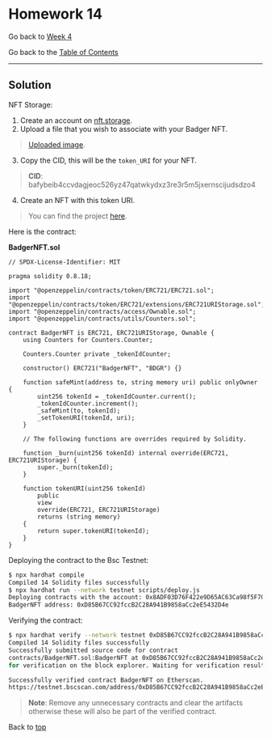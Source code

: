 # Homework 14

Go back to [Week 4](/Week%204/week-4-homeworks-solutions.md)

Go back to the [Table of Contents](/README.md)

---

## Solution

NFT Storage:
1. Create an account on [nft.storage](https://nft.storage/).
2. Upload a file that you wish to associate with your Badger NFT.
>[Uploaded image](https://bafybeib4ccvdagjeoc526yz47qatwkydxz3re3r5m5jxernscijudsdzo4.ipfs.nftstorage.link/).
3. Copy the CID, this will be the `token_URI` for your NFT.
>**CID**: bafybeib4ccvdagjeoc526yz47qatwkydxz3re3r5m5jxernscijudsdzo4
4. Create an NFT with this token URI.
>You can find the project [here](/Week%204/Day%202/BadgerNFT/).

Here is the contract:

**BadgerNFT.sol**

```sol
// SPDX-License-Identifier: MIT

pragma solidity 0.8.18;

import "@openzeppelin/contracts/token/ERC721/ERC721.sol";
import "@openzeppelin/contracts/token/ERC721/extensions/ERC721URIStorage.sol";
import "@openzeppelin/contracts/access/Ownable.sol";
import "@openzeppelin/contracts/utils/Counters.sol";

contract BadgerNFT is ERC721, ERC721URIStorage, Ownable {
    using Counters for Counters.Counter;

    Counters.Counter private _tokenIdCounter;

    constructor() ERC721("BadgerNFT", "BDGR") {}

    function safeMint(address to, string memory uri) public onlyOwner {
        uint256 tokenId = _tokenIdCounter.current();
        _tokenIdCounter.increment();
        _safeMint(to, tokenId);
        _setTokenURI(tokenId, uri);
    }

    // The following functions are overrides required by Solidity.

    function _burn(uint256 tokenId) internal override(ERC721, ERC721URIStorage) {
        super._burn(tokenId);
    }

    function tokenURI(uint256 tokenId)
        public
        view
        override(ERC721, ERC721URIStorage)
        returns (string memory)
    {
        return super.tokenURI(tokenId);
    }
}
```
Deploying the contract to the Bsc Testnet:

```bash
$ npx hardhat compile
Compiled 14 Solidity files successfully
$ npx hardhat run --network testnet scripts/deploy.js
Deploying contracts with the account: 0x8ADF03D76F422e9D65AC63Ca98f5F7092D21a954
BadgerNFT address: 0xD85B67CC92fccB2C28A941B9858aCc2eE5432D4e
```

Verifying the contract:

```bash
$ npx hardhat verify --network testnet 0xD85B67CC92fccB2C28A941B9858aCc2eE5432D4e
Compiled 14 Solidity files successfully
Successfully submitted source code for contract
contracts/BadgerNFT.sol:BadgerNFT at 0xD85B67CC92fccB2C28A941B9858aCc2eE5432D4e
for verification on the block explorer. Waiting for verification result...

Successfully verified contract BadgerNFT on Etherscan.
https://testnet.bscscan.com/address/0xD85B67CC92fccB2C28A941B9858aCc2eE5432D4e#code
```

>**Note**: Remove any unnecessary contracts and clear the artifacts otherwise these will also be part of the verified contract.

Back to [top](#homework-14)
